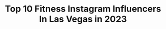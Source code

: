 ---
title: Top 10 Fitness Instagram Influencers In Las Vegas in 2023
description: >-
  Find top fitness Instagram influencers in Las Vegas in 2023. Most popular hashtags: #lasvegas #fitness #vegas.
platform: Instagram
hits: 260
text_top: Discover the top-rated Instagram profiles on inBeat.
text_bottom: Our database has 260 Instagram influencers like this in Las Vegas, United States for you to contact.
profiles:
  - username: "princessmayaward"
    fullname: >-
      ✧ MISS BRAZIL MODEL 2016 ✧
    bio: >-
      Fitness ⋆ Model ⋆ Dancer 📍Las Vegas 📸 Natural body 🇧🇷 Made in Brazil
    location: "United States"
    followers: 28726
    engagement: 216
    commentsToLikes: 0.043209
    id: ck6tsfoz64i8c0j71boiydyyk
    verified: false
    hashtags: "#fitness, #lasvegas, #model, #likeforlike"
  - username: "anna_ivaseva"
    fullname: >-
      Anna Ivaseva
    bio: >-
      Circus performer handbalancing/hand to hand. Love life and love what I do❣️ 𝔹𝕠𝕠𝕜 𝕗𝕠𝕣 𝕙𝕒𝕟𝕕𝕤𝕥𝕒𝕟𝕕 𝕔𝕝𝕒𝕤𝕤𝕖𝕤🤸‍♀️ 📍Las Vegas
    location: "United States"
    followers: 28917
    engagement: 588
    commentsToLikes: 0.020067
    id: ck8t0g926ryl50j78e5dubucd
    verified: false
    hashtags: "#training, #circuseveryday, #yoga, #gym"
  - username: "dulcebrow"
    fullname: >-
      𝐃𝐔𝐋𝐂𝐄 𝐁𝐑𝐎𝐖𝐒 🤍 𝑆𝐴𝐿𝑂𝑁 𝑂𝑊𝑁𝐸𝑅
    bio: >-
      𝐎𝐌𝐁𝐑𝐄 𝐁𝐑𝐎𝐖𝐒 | 𝐌𝐈𝐂𝐑𝐎𝐒𝐇𝐀𝐃𝐈𝐍𝐆 | 𝐿𝐴𝑇𝐼𝑁𝐴 𝑂𝑊𝑁𝐸𝐷 𝑶𝒇𝒇𝒊𝒄𝒊𝒂𝒍 𝑺𝒂𝒍𝒐𝒏 𝑷𝒂𝒈𝒆 #DULCEBROWS 𝐁𝐎𝐎𝐊 𝐎𝐍𝐋𝐈𝐍𝐄⤵️
    location: "United States"
    followers: 18544
    engagement: 1009
    commentsToLikes: 0.008904
    id: ck9wft7n3qfhu0j787vnciv90
    verified: false
    hashtags: "#mua, #seattletattooartist, #lasvegasmicroblading, #bullheadcity"
  - username: "audreyonair"
    fullname: >-
      AUDREY DRAKE
    bio: >-
      little bit alt⚡️little bit pop @daveandmahoney show @alt1075lv Vegas @alt949radio San Diego + More!! southern girl, but the west coast claimed me📍
    location: "United States"
    followers: 6548
    engagement: 1826
    commentsToLikes: 0.057175
    id: ck9wdi49xfqbu0j78qlyxkfwv
    verified: false
    hashtags: "#happy, #hi, #outdoors, #vegaslife"
  - username: "shiannjanay"
    fullname: >-
      Shiann Lewis
    bio: >-
      She-Ann...not Shy-Ann✨ Wine | Food | Fitness 📍Las Vegas |🌹Bach24
    location: "United States"
    followers: 12140
    engagement: 382
    commentsToLikes: 0.026724
    id: ckap5fcr9bf7r0i78c6fr9l1x
    verified: false
    hashtags: "#cheerstothat, #cheerstofall, #cheershealth"
  - username: "laurenfogle10"
    fullname: >-
      lauren fogle
    bio: >-
      Las Vegas based athlete, model, weirdo, nerd, cat lady, Tom boy, rocker chiiiiiick.
    location: "United States"
    followers: 16839
    engagement: 406
    commentsToLikes: 0.038545
    id: ckap6e1s3fi8n0i78jq34kkp5
    verified: false
    hashtags: "#fitbody, #fallow, #fitnessmodel, #blonde"
  - username: "mrsphysique"
    fullname: >-
      𝗞𝗥𝗬𝗦𝗧𝗬𝗡𝗔 | 𝗪𝗕𝗙𝗙 𝗙𝗜𝗧𝗡𝗘𝗦𝗦 𝗣𝗥𝗢
    bio: >-
      Ｔｈｅ Ｆｒｅｅ Ｍｅｔｈｏｄ 𝐼 𝑒𝓂𝓅𝑜𝓌𝑒𝓇 𝓌𝑜𝓂𝑒𝓃 𝓉𝑜 𝓁𝒾𝓋𝑒 𝒻𝒾𝑒𝓇𝒸𝑒 & 𝒻𝓇𝑒𝑒 •𝙰𝚃𝙷𝙻𝙴𝚃𝙴 𝙲𝙾𝙳𝙴:𝙼𝚁𝚂𝙿𝙷𝚈𝚂𝙸𝚀𝚄𝙴 💎@ryderwear 💪🏽@steelsupplements 🌱@foodiefitmealprep 💍@devinphysique
    location: "United States"
    followers: 35075
    engagement: 258
    commentsToLikes: 0.034968
    id: ck8t1cj9sv8ra0j78wffzuok0
    verified: false
    hashtags: "#thefreemethod, #steelathlete, #humor, #tfm"
  - username: "raquelpaaluhi"
    fullname: >-
      
    bio: >-
      9436 W Lake Mead Blvd >> @checkmatlasvegas 👊🏽
    location: "United States"
    followers: 34000
    engagement: 356
    commentsToLikes: 0.036235
    id: ck5hrum5pvib10i11aan91en9
    verified: true
    hashtags: "#jiujitsu, #bjj, #photooftheday, #fitgirl"
  - username: "nickjlv"
    fullname: >-
      Nick Nikolai
    bio: >-
      UNLV 🎓 Pi Kappa Alpha Las Vegas Fitness Enthusiast Follow My Journey 🏈🏂 💏JM
    location: "United States"
    followers: 32449
    engagement: 324
    commentsToLikes: 0.005059
    id: ckap680gtes7z0i783pt77ub6
    verified: false
    hashtags: "#fitness, #muscles, #gains, #instafitness"
  - username: "contoulzii"
    fullname: >-
      Ulziibayar Chimed Sahagun
    bio: >-
      💥 Mother, Wifey, Coach 💥 Cirque Du Soleil Artist 25 years 💥 Alegria (1994-2005) Zumanity (2005 to Present) 💥 Train Contortion in Las Vegas @kstar.lv
    location: "United States"
    followers: 5545
    engagement: 585
    commentsToLikes: 0.028989
    id: ck5q1r4dtcd410i112uoo0iwa
    verified: false
    hashtags: "#handstand, #circus, #vegas, #inspire"
---